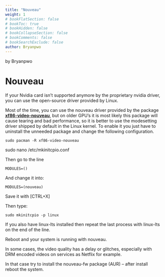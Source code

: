 ```yaml
---
title: "Nouveau"
weight: 1
# bookFlatSection: false
# bookToc: true
# bookHidden: false
# bookCollapseSection: false
# bookComments: false
# bookSearchExclude: false
author: Bryanpwo
---
```


by Bryanpwo

# Nouveau

If your Nvidia card isn’t supported anymore by the proprietary nvidia driver, you can use the open-source driver provided by Linux.

Most of the time, you can use the nouveau driver provided by the package **[xf86-video-](https://www.archlinux.org/packages/extra/x86_64/xf86-video-nouveau/)[nouveau](https://www.archlinux.org/packages/extra/x86_64/xf86-video-nouveau/)**, but on older GPU’s it is most likely this package will cause tearing and bad performance, so it is better to use the modesetting driver shipped by default in the Linux kernel. To enable it you just have to uninstall the unneeded package and change the following configuration.

`sudo pacman -R xf86-video-nouveau`

sudo nano /etc/mkinitcpio.conf

Then go to the line

`MODULES=()`

And change it into:

`MODULES=(nouveau)`

Save it with \[CTRL+X\]

Then type:

`sudo mkinitcpio -p linux`

If you also have linux-lts installed then repeat the last process with linux-lts on the end of the line.

Reboot and your system is running with nouveau.

In some cases, the video quality has a delay or glitches, especially with DRM encoded videos on services as Netflix for example.

In that case try to install the nouveau-fw package (AUR) – after install reboot the system.